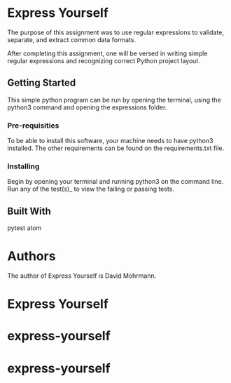 # Express Yourself

The purpose of this assignment was to use regular expressions to validate, separate, and extract common data formats.

After completing this assignment, one will be versed in writing simple regular expressions and recognizing correct Python project layout.

## Getting Started

This simple python program can be run by opening the terminal, using the python3 command and opening the expressions folder.

### Pre-requisities

To be able to install this software, your machine needs to have python3 installed. The other requirements can be found on the requirements.txt file.

### Installing

Begin by opening your terminal and running python3 on the command line. Run any of the test(s)_ to view the failing or passing tests.

## Built With

pytest
atom

# Authors

The author of Express Yourself is David Mohrmann.
# Express Yourself
# express-yourself
# express-yourself

